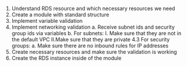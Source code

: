 1. Understand RDS resource and which necessary resources we need
2. Create a module with standard structure
3. Implement variable validation
4. Implement networking validation
   a. Receive subnet ids and security group ids via variables
   b. For subnets:
   I. Make sure that they are not in the default VPC
   II.Make sure that they are private
   4.3 For security groups:
   a. Make sure there are no inbound rules for IP addresses
5. Create necessary resources and make sure the validation is working
6. Create the RDS instance inside of the module
